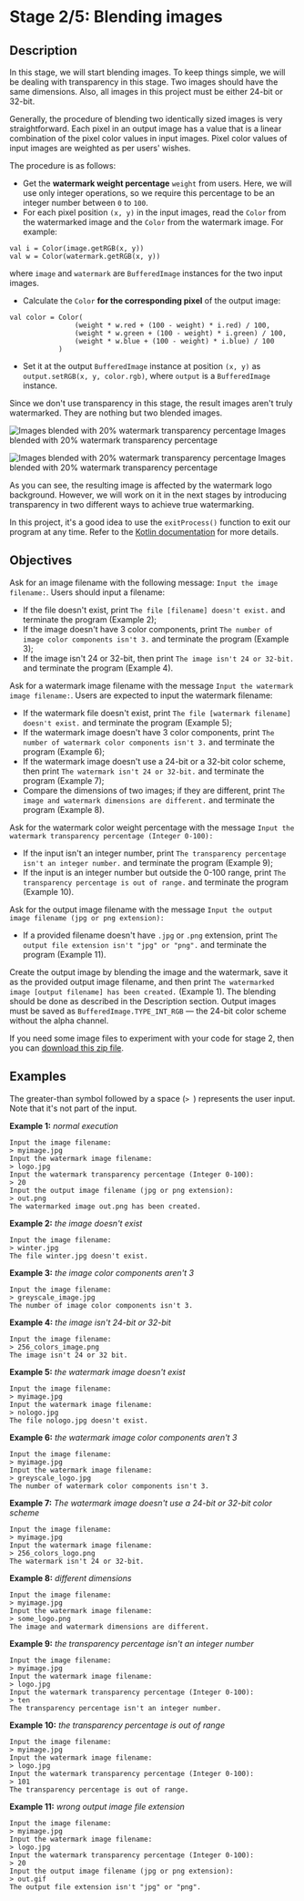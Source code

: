 # Stage 2/5: Blending images
## Description
In this stage, we will start blending images. To keep things simple, we will be dealing with transparency in this stage. Two images should have the same dimensions. Also, all images in this project must be either 24-bit or 32-bit.

Generally, the procedure of blending two identically sized images is very straightforward. Each pixel in an output image has a value that is a linear combination of the pixel color values in input images. Pixel color values of input images are weighted as per users' wishes.

The procedure is as follows:
- Get the <b>watermark weight percentage</b> `weight` from users. Here, we will use only integer operations, so we require this percentage to be an integer number between `0` to `100`.
- For each pixel position `(x, y)` in the input images, read the `Color` from the watermarked image and the `Color` from the watermark image. For example:

```
val i = Color(image.getRGB(x, y))
val w = Color(watermark.getRGB(x, y))
```

where `image` and `watermark` are `BufferedImage` instances for the two input images.

- Calculate the `Color` <b>for the corresponding pixel</b> of the output image:

```
val color = Color(
                (weight * w.red + (100 - weight) * i.red) / 100,
                (weight * w.green + (100 - weight) * i.green) / 100,
                (weight * w.blue + (100 - weight) * i.blue) / 100
            )
```

- Set it at the output `BufferedImage` instance at position `(x, y)` as `output.setRGB(x, y, color.rgb)`, where `output` is a `BufferedImage` instance.

Since we don't use transparency in this stage, the result images aren't truly watermarked. They are nothing but two blended images.

![Images blended with 20% watermark transparency percentage](plus1.png)
Images blended with 20% watermark transparency percentage

![Images blended with 20% watermark transparency percentage](plus2.png)
Images blended with 20% watermark transparency percentage

As you can see, the resulting image is affected by the watermark logo background. However, we will work on it in the next stages by introducing transparency in two different ways to achieve true watermarking.

In this project, it's a good idea to use the `exitProcess()` function to exit our program at any time. Refer to the <a href="https://kotlinlang.org/api/latest/jvm/stdlib/kotlin.system/exit-process.html">Kotlin documentation</a> for more details.

## Objectives
Ask for an image filename with the following message: `Input the image filename:`. Users should input a filename:

- If the file doesn't exist, print `The file [filename] doesn't exist.` and terminate the program (Example 2);
- If the image doesn't have 3 color components, print `The number of image color components isn't 3.` and terminate the program (Example 3);
- If the image isn't 24 or 32-bit, then print `The image isn't 24 or 32-bit.` and terminate the program (Example 4).

Ask for a watermark image filename with the message `Input the watermark image filename:`. Users are expected to input the watermark filename:

- If the watermark file doesn't exist, print `The file [watermark filename] doesn't exist.` and terminate the program (Example 5);
- If the watermark image doesn't have 3 color components, print `The number of watermark color components isn't 3.` and terminate the program (Example 6);
- If the watermark image doesn't use a 24-bit or a 32-bit color scheme, then print `The watermark isn't 24 or 32-bit.` and terminate the program (Example 7);
- Compare the dimensions of two images; if they are different, print `The image and watermark dimensions are different.` and terminate the program (Example 8).

Ask for the watermark color weight percentage with the message `Input the watermark transparency percentage (Integer 0-100):`

- If the input isn't an integer number, print `The transparency percentage isn't an integer number.` and terminate the program (Example 9);
- If the input is an integer number but outside the 0-100 range, print `The transparency percentage is out of range.` and terminate the program (Example 10).

Ask for the output image filename with the message `Input the output image filename (jpg or png extension):`

- If a provided filename doesn't have `.jpg` or `.png` extension, print `The output file extension isn't "jpg" or "png".` and terminate the program (Example 11).

Create the output image by blending the image and the watermark, save it as the provided output image filename, and then print `The watermarked image [output filename] has been created.` (Example 1). The blending should be done as described in the Description section. Output images must be saved as `BufferedImage.TYPE_INT_RGB` — the 24-bit color scheme without the alpha channel.

If you need some image files to experiment with your code for stage 2, then you can <a href="https://stepik.org/media/attachments/lesson/623865/stage2.zip">download this zip file</a>.

## Examples
The greater-than symbol followed by a space (`> `) represents the user input. Note that it's not part of the input.

<b>Example 1:</b> <i>normal execution</i>
```
Input the image filename:
> myimage.jpg
Input the watermark image filename:
> logo.jpg
Input the watermark transparency percentage (Integer 0-100):
> 20
Input the output image filename (jpg or png extension):
> out.png
The watermarked image out.png has been created.
```

<b>Example 2:</b> <i>the image doesn't exist</i>
```
Input the image filename:
> winter.jpg
The file winter.jpg doesn't exist.
```

<b>Example 3:</b> <i>the image color components aren't 3</i>
```
Input the image filename:
> greyscale_image.jpg
The number of image color components isn't 3.
```

<b>Example 4:</b> <i>the image isn't 24-bit or 32-bit</i>
```
Input the image filename:
> 256_colors_image.png
The image isn't 24 or 32 bit.
```

<b>Example 5:</b> <i>the watermark image doesn't exist</i>
```
Input the image filename:
> myimage.jpg
Input the watermark image filename:
> nologo.jpg
The file nologo.jpg doesn't exist.
```

<b>Example 6:</b> <i>the watermark image color components aren't 3</i>
```
Input the image filename:
> myimage.jpg
Input the watermark image filename:
> greyscale_logo.jpg
The number of watermark color components isn't 3.
```

<b>Example 7:</b> <i>The watermark image doesn't use a 24-bit or 32-bit color scheme</i>
```
Input the image filename:
> myimage.jpg
Input the watermark image filename:
> 256_colors_logo.png
The watermark isn't 24 or 32-bit.
```

<b>Example 8:</b> <i>different dimensions</i>
```
Input the image filename:
> myimage.jpg
Input the watermark image filename:
> some_logo.png
The image and watermark dimensions are different.
```

<b>Example 9:</b> <i>the transparency percentage isn't an integer number</i>
```
Input the image filename:
> myimage.jpg
Input the watermark image filename:
> logo.jpg
Input the watermark transparency percentage (Integer 0-100):
> ten
The transparency percentage isn't an integer number.
```

<b>Example 10:</b> <i>the transparency percentage is out of range</i>
```
Input the image filename:
> myimage.jpg
Input the watermark image filename:
> logo.jpg
Input the watermark transparency percentage (Integer 0-100):
> 101
The transparency percentage is out of range.
```

<b>Example 11:</b> <i>wrong output image file extension</i>
```
Input the image filename:
> myimage.jpg
Input the watermark image filename:
> logo.jpg
Input the watermark transparency percentage (Integer 0-100):
> 20
Input the output image filename (jpg or png extension):
> out.gif
The output file extension isn't "jpg" or "png".
```
